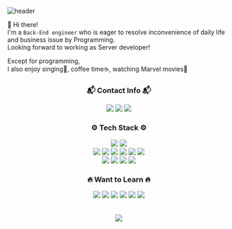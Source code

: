![header](https://capsule-render.vercel.app/api?type=waving&color=gradient&height=150&section=header&text=백엔드%20개발이%20재밌는%20백민기입니다😄&fontSize=30)

👋 Hi there!   
I'm a `Back-End engineer` who is eager to resolve inconvenience of daily life and business issue by Programming.   
Looking forward to working as Server developer!

Except for programming,   
I also enjoy singing🎤, coffee time☕, watching Marvel movies🍿

### <p align="center">📬 Contact Info 📬</p>
<div align="center">
<img src="https://img.shields.io/badge/skyup9393@gmail.com-EA4335?style=flat-square&logo=Gmail&logoColor=white"/> <img src="https://img.shields.io/badge/Dev Blog (updating)-333333?style=flat-square&logo=Notion&logoColor=white"/>
<a href="https://www.linkedin.com/in/baekend/" target="_blank">
<img src="https://img.shields.io/badge/LinkedIn-0A66C2?style=flat-square&logo=LinkedIn&logoColor=white"/>
</a>
</div>

### <p align="center">⚙️ Tech Stack ⚙️</p>
<div align="center">
<img src="https://img.shields.io/badge/Javascript-F7DF1E?style=flat-square&logo=Javascript&logoColor=white"/> <img src="https://img.shields.io/badge/Typescript-3178C6?style=flat-square&logo=Typescript&logoColor=white"/>   
</div>
<div align="center">
<img src="https://img.shields.io/badge/Node.js-339933?style=flat-square&logo=Node.js&logoColor=white"/> <img src="https://img.shields.io/badge/Express-000000?style=flat-square&logo=Express&logoColor=white"/> <img src="https://img.shields.io/badge/NestJS-E0234E?style=flat-square&logo=NestJS&logoColor=white"/> <img src="https://img.shields.io/badge/MySQL-4479A1?style=flat-square&logo=MySQL&logoColor=white"/> <img src="https://img.shields.io/badge/Sequelize-52B0E7?style=flat-square&logo=Sequelize&logoColor=white"/> <img src="https://img.shields.io/badge/AWS-232F3E?style=flat-square&logo=Amazon AWS&logoColor=white"/>   
</div>
<div align="center">
<img src="https://img.shields.io/badge/React-61DAFB?style=flat-square&logo=React&logoColor=white"/> <img src="https://img.shields.io/badge/React Router-CA4245?style=flat-square&logo=React Router&logoColor=white"/> <img src="https://img.shields.io/badge/Redux-764ABC?style=flat-square&logo=Redux&logoColor=white"/> <img src="https://img.shields.io/badge/HTML-E34F26?style=flat-square&logo=HTML5&logoColor=white"/> 
</div>

### <p align="center">🔥 Want to Learn 🔥</p>
<div align="center">
<img src="https://img.shields.io/badge/Java-007396?style=flat-square&logo=Java&logoColor=white"/> <img src="https://img.shields.io/badge/Python-3776AB?style=flat-square&logo=Python&logoColor=white"/> <img src="https://img.shields.io/badge/Spring-6DB33F?style=flat-square&logo=Spring&logoColor=white"/> <img src="https://img.shields.io/badge/MongoDB-47A248?style=flat-square&logo=MongoDB&logoColor=white"/> <img src="https://img.shields.io/badge/GraphQL-E10098?style=flat-square&logo=GraphQL&logoColor=white"/> <img src="https://img.shields.io/badge/PHP-777BB4?style=flat-square&logo=GraphQL&logoColor=white"/>
</div>
<br/><br/>
<div align="center">
 <img src="https://github-readme-stats.vercel.app/api?username=alsrlqor1007&show_icons=true&theme=aura_dark" />
</div>
